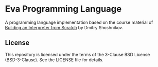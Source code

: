 # Eva Programming Language

A programming language implementation based on the course material of [Building an Interpreter from Scratch](https://www.dmitrysoshnikov.education/p/essentials-of-interpretation?coupon_code=EOI_40_OFF) by Dmitry Shoshnikov.

## License

This repository is licensed under the terms of the 3-Clause BSD License (BSD-3-Clause). See the LICENSE file for details.